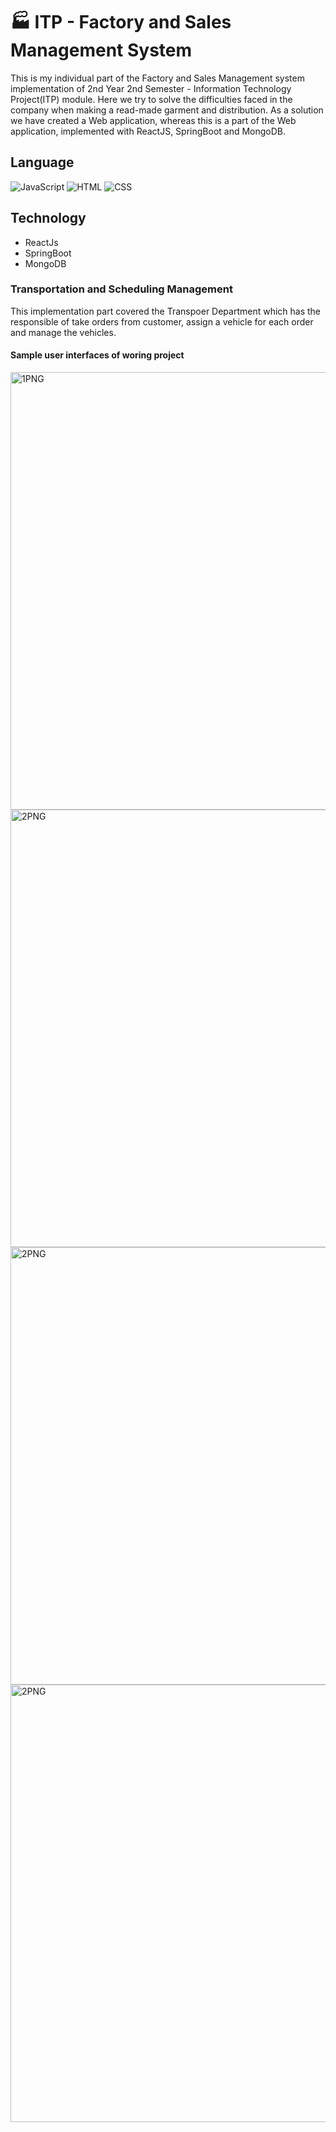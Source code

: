 # 🏭 ITP - Factory and Sales Management System
This is my individual part of the Factory and Sales Management system implementation of 2nd Year 2nd Semester - Information Technology Project(ITP) module. Here we try to solve the difficulties faced in the company when making a read-made garment and distribution. As a solution we have created a Web application, whereas this is a part of the Web application, implemented with ReactJS, SpringBoot and MongoDB.

## Language 

![JavaScript](https://img.shields.io/badge/Language-JavaScript-orange)
![HTML](https://img.shields.io/badge/Language-HTML-green)
![CSS](https://img.shields.io/badge/Language-CSS-blue)

## Technology 
* ReactJs
* SpringBoot
* MongoDB

### Transportation and Scheduling Management
This implementation part covered the Transpoer Department which has the responsible of take orders from customer, assign a vehicle for each order and manage the vehicles.


#### Sample user interfaces of woring project
<img width="700" alt="1PNG" src="https://user-images.githubusercontent.com/57215584/96396036-ced13e80-11e3-11eb-8659-d1fe565099b3.png">
<img width="700" alt="2PNG" src="https://user-images.githubusercontent.com/57215584/96954886-fd1b8a80-1511-11eb-992a-2105756ecd3d.png">
<img width="700" alt="2PNG" align="center" src="https://user-images.githubusercontent.com/57215584/96954945-1e7c7680-1512-11eb-8369-622ff0b76bc6.png">
<img width="700" alt="2PNG" align="center" src="https://user-images.githubusercontent.com/57215584/96954986-3522cd80-1512-11eb-91b5-ae2d0e2ec5bf.png">
